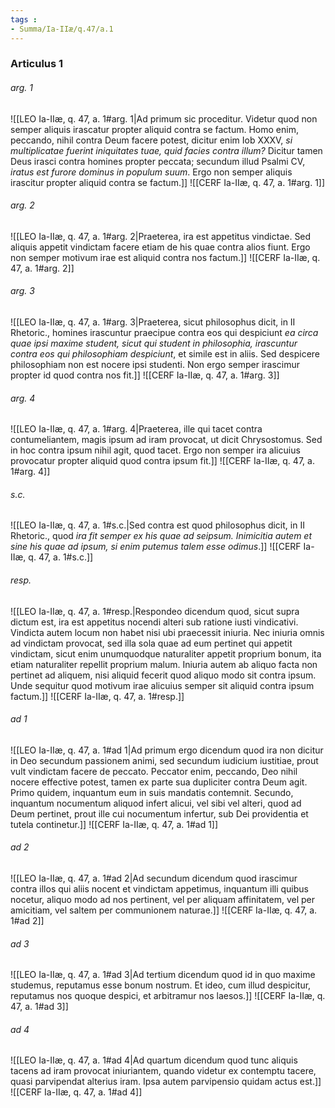 ```yaml
---
tags : 
- Summa/Ia-IIæ/q.47/a.1
---
```


### Articulus 1

###### arg. 1
![[LEO Ia-IIæ, q. 47, a. 1#arg. 1|Ad primum sic proceditur. Videtur quod non semper aliquis irascatur propter aliquid contra se factum. Homo enim, peccando, nihil contra Deum facere potest, dicitur enim Iob XXXV, *si multiplicatae fuerint iniquitates tuae, quid facies contra illum?* Dicitur tamen Deus irasci contra homines propter peccata; secundum illud Psalmi CV, *iratus est furore dominus in populum suum*. Ergo non semper aliquis irascitur propter aliquid contra se factum.]]
![[CERF Ia-IIæ, q. 47, a. 1#arg. 1]]

###### arg. 2
![[LEO Ia-IIæ, q. 47, a. 1#arg. 2|Praeterea, ira est appetitus vindictae. Sed aliquis appetit vindictam facere etiam de his quae contra alios fiunt. Ergo non semper motivum irae est aliquid contra nos factum.]]
![[CERF Ia-IIæ, q. 47, a. 1#arg. 2]]

###### arg. 3
![[LEO Ia-IIæ, q. 47, a. 1#arg. 3|Praeterea, sicut philosophus dicit, in II Rhetoric., homines irascuntur praecipue contra eos qui despiciunt *ea circa quae ipsi maxime student, sicut qui student in philosophia, irascuntur contra eos qui philosophiam despiciunt*, et simile est in aliis. Sed despicere philosophiam non est nocere ipsi studenti. Non ergo semper irascimur propter id quod contra nos fit.]]
![[CERF Ia-IIæ, q. 47, a. 1#arg. 3]]

###### arg. 4
![[LEO Ia-IIæ, q. 47, a. 1#arg. 4|Praeterea, ille qui tacet contra contumeliantem, magis ipsum ad iram provocat, ut dicit Chrysostomus. Sed in hoc contra ipsum nihil agit, quod tacet. Ergo non semper ira alicuius provocatur propter aliquid quod contra ipsum fit.]]
![[CERF Ia-IIæ, q. 47, a. 1#arg. 4]]

###### s.c.
![[LEO Ia-IIæ, q. 47, a. 1#s.c.|Sed contra est quod philosophus dicit, in II Rhetoric., quod *ira fit semper ex his quae ad seipsum. Inimicitia autem et sine his quae ad ipsum, si enim putemus talem esse odimus*.]]
![[CERF Ia-IIæ, q. 47, a. 1#s.c.]]

###### resp.
![[LEO Ia-IIæ, q. 47, a. 1#resp.|Respondeo dicendum quod, sicut supra dictum est, ira est appetitus nocendi alteri sub ratione iusti vindicativi. Vindicta autem locum non habet nisi ubi praecessit iniuria. Nec iniuria omnis ad vindictam provocat, sed illa sola quae ad eum pertinet qui appetit vindictam, sicut enim unumquodque naturaliter appetit proprium bonum, ita etiam naturaliter repellit proprium malum. Iniuria autem ab aliquo facta non pertinet ad aliquem, nisi aliquid fecerit quod aliquo modo sit contra ipsum. Unde sequitur quod motivum irae alicuius semper sit aliquid contra ipsum factum.]]
![[CERF Ia-IIæ, q. 47, a. 1#resp.]]

###### ad 1
![[LEO Ia-IIæ, q. 47, a. 1#ad 1|Ad primum ergo dicendum quod ira non dicitur in Deo secundum passionem animi, sed secundum iudicium iustitiae, prout vult vindictam facere de peccato. Peccator enim, peccando, Deo nihil nocere effective potest, tamen ex parte sua dupliciter contra Deum agit. Primo quidem, inquantum eum in suis mandatis contemnit. Secundo, inquantum nocumentum aliquod infert alicui, vel sibi vel alteri, quod ad Deum pertinet, prout ille cui nocumentum infertur, sub Dei providentia et tutela continetur.]]
![[CERF Ia-IIæ, q. 47, a. 1#ad 1]]

###### ad 2
![[LEO Ia-IIæ, q. 47, a. 1#ad 2|Ad secundum dicendum quod irascimur contra illos qui aliis nocent et vindictam appetimus, inquantum illi quibus nocetur, aliquo modo ad nos pertinent, vel per aliquam affinitatem, vel per amicitiam, vel saltem per communionem naturae.]]
![[CERF Ia-IIæ, q. 47, a. 1#ad 2]]

###### ad 3
![[LEO Ia-IIæ, q. 47, a. 1#ad 3|Ad tertium dicendum quod id in quo maxime studemus, reputamus esse bonum nostrum. Et ideo, cum illud despicitur, reputamus nos quoque despici, et arbitramur nos laesos.]]
![[CERF Ia-IIæ, q. 47, a. 1#ad 3]]

###### ad 4
![[LEO Ia-IIæ, q. 47, a. 1#ad 4|Ad quartum dicendum quod tunc aliquis tacens ad iram provocat iniuriantem, quando videtur ex contemptu tacere, quasi parvipendat alterius iram. Ipsa autem parvipensio quidam actus est.]]
![[CERF Ia-IIæ, q. 47, a. 1#ad 4]]

